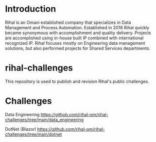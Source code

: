 # Introduction
Rihal is an Omani established company that specializes in Data Management and Process Automation. Established in 2018 Rihal quickly became synonymous with accomplishment and quality delivery. Projects are accomplished using in-house built IP combined with international recognized IP. Rihal focuses mostly on Engineering data management solutions, but also performed projects for Shared Services departments.

# rihal-challenges
This repository is used to publish and revision Rihal's public challenges.

# Challenges
Data Engineering https://github.com/rihal-om/rihal-challenges/tree/main/data_engineering

DotNet (Blazor) https://github.com/rihal-om/rihal-challenges/tree/main/dotnet
